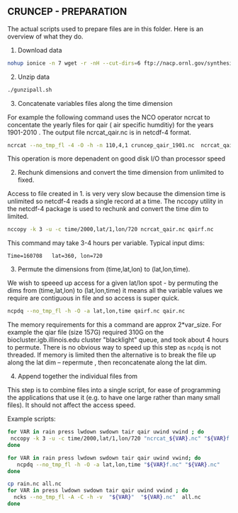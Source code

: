## CRUNCEP - PREPARATION

The actual scripts used to prepare files are in this folder. Here is an overview of what they do.

1. Download data

 ```bash
nohup ionice -n 7 wget -r -nH --cut-dirs=6 ftp://nacp.ornl.gov/synthesis/2009/frescati/model_driver/cru_ncep/analysis &
 ```

2. Unzip data

 ```bash
./gunzipall.sh
 ```

3. Concatenate variables files along the time dimension

 For example the following command uses the NCO operator  ncrcat to concentate the yearly files for qair ( air specific humditiy) for the years 1901-2010 . 
 The output file ncrcat_qair.nc is in netcdf-4 format.

  ```bash
ncrcat --no_tmp_fl -4 -O -h -n 110,4,1 cruncep_qair_1901.nc  ncrcat_qair.nc
  ```
 This operation is more depenadent  on good disk I/O than processor speed

2. Rechunk dimensions and convert the  time dimension from unlimited to fixed.

 Access to file created in 1.  is very very slow because the  dimension time is unlimited  so netcdf-4 reads  a single  record at a time. The nccopy utility in the netcdf-4 package is used to rechunk and convert the time dim to limited.

 ```bash
nccopy -k 3 -u -c time/2000,lat/1,lon/720 ncrcat_qair.nc qairf.nc
 ```

 This command may take 3-4 hours per variable. Typical input dims:

    Time=160708   lat=360, lon=720  


3. Permute the dimensions from (time,lat,lon) to (lat,lon,time).

  We wish to speeed up access for a given lat/lon spot  - by permuting the dims from (time,lat,lon) to (lat,lon,time)  it means all the variable  values we require are contiguous in file and so access is super quick.

 ```bash
ncpdq --no_tmp_fl -h -O -a lat,lon,time qairf.nc qair.nc
 ```

 The memory requirements for this a command are approx 2*var_size.
 For example the qiar file (size 157G) required 310G on the biocluster.igb.illinois.edu cluster "blacklight" queue, and took about 4 hours to permute. There is no obvious  way to speed up this step as `ncpdq` is not threaded. If memory is limited then the alternative is to break the file up along the lat dim – repermute , then reconcatenate along the lat dim.

4. Append together the individual files from
   
 This step is to combine files into a single script, for ease of programming the applications that use it (e.g. to have one large rather than many small files).
It should not affect the access speed.

 Example scripts:

 ```bash
for VAR in rain press lwdown swdown tair qair uwind vwind ; do      
  nccopy -k 3 -u -c time/2000,lat/1,lon/720 "ncrcat_${VAR}.nc" "${VAR}f.nc"                         
done                                                                                                                                                             
 ```

 ```bash
for VAR in rain press lwdown swdown tair qair uwind vwind; do
    ncpdq --no_tmp_fl -h -O -a lat,lon,time "${VAR}f.nc" "${VAR}.nc"
done                                                                                                                                                             
 ```

 ```bash
cp rain.nc all.nc
for VAR in press lwdown swdown tair qair uwind vwind ; do                                                   
   ncks --no_tmp_fl -A -C -h -v  "${VAR}"  "${VAR}.nc"  all.nc
done                                                                                                                                                             
 ```
